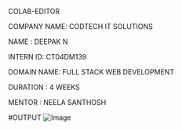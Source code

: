 COLAB-EDITOR

COMPANY NAME: CODTECH IT SOLUTIONS

NAME : DEEPAK N

INTERN ID: CT04DM139

DOMAIN NAME: FULL STACK WEB DEVELOPMENT

DURATION : 4 WEEKS

MENTOR : NEELA SANTHOSH

#OUTPUT
![Image](https://github.com/user-attachments/assets/90c24122-e150-4e89-bad5-98e69f2240a9)
